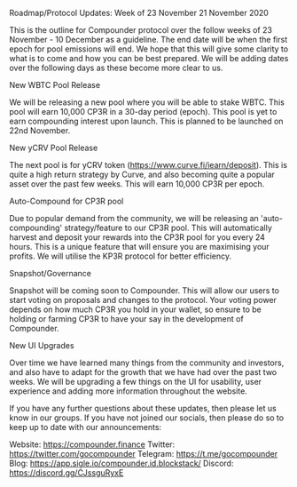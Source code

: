 Roadmap/Protocol Updates: Week of 23 November
21 November 2020

This is the outline for Compounder protocol over the follow weeks of 23 November - 10 December as a guideline. The end date will be when the first epoch for pool emissions will end. We hope that this will give some clarity to what is to come and how you can be best prepared. We will be adding dates over the following days as these become more clear to us.

New WBTC Pool Release

We will be releasing a new pool where you will be able to stake WBTC. This pool will earn 10,000 CP3R in a 30-day period (epoch). This pool is yet to earn compounding interest upon launch. This is planned to be launched on 22nd November.

New yCRV Pool Release

The next pool is for yCRV token (https://www.curve.fi/iearn/deposit). This is quite a high return strategy by Curve, and also becoming quite a popular asset over the past few weeks. This will earn 10,000 CP3R per epoch.

Auto-Compound for CP3R pool

Due to popular demand from the community, we will be releasing an 'auto-compounding' strategy/feature to our CP3R pool. This will automatically harvest and deposit your rewards into the CP3R pool for you every 24 hours. This is a unique feature that will ensure you are maximising your profits. We will utilise the KP3R protocol for better efficiency.

Snapshot/Governance

Snapshot will be coming soon to Compounder. This will allow our users to start voting on proposals and changes to the protocol. Your voting power depends on how much CP3R you hold in your wallet, so ensure to be holding or farming CP3R to have your say in the development of Compounder.

New UI Upgrades

Over time we have learned many things from the community and investors, and also have to adapt for the growth that we have had over the past two weeks. We will be upgrading a few things on the UI for usability, user experience and adding more information throughout the website.

If you have any further questions about these updates, then please let us know in our groups. If you have not joined our socials, then please do so to keep up to date with our announcements:

Website: https://compounder.finance
Twitter: https://twitter.com/gocompounder
Telegram: https://t.me/gocompounder
Blog: https://app.sigle.io/compounder.id.blockstack/
Discord: https://discord.gg/CJssguRyxE
